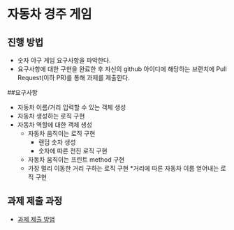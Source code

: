 # 자동차 경주 게임
## 진행 방법
* 숫자 야구 게임 요구사항을 파악한다.
* 요구사항에 대한 구현을 완료한 후 자신의 github 아이디에 해당하는 브랜치에 Pull Request(이하 PR)를 통해 과제를 제출한다.

##요구사항
* 자동차 이름/거리 입력할 수 있는 객체 생성
* 자동차 생성하는 로직 구현
* 자동차 역할에 대한 객체 생성
    * 자동차 움직이는 로직 구현
        * 랜덤 숫자 생성
        * 숫자에 따른 전진 로직 구현
    * 자동차 움직이는 프린트 method 구현
    * 가장 멀리 이동한 거리 구하는 로직 구현
*거리에 따른 자동차 이름 얻어내는 로직 구현


## 과제 제출 과정
* [과제 제출 방법](https://github.com/next-step/nextstep-docs/tree/master/precourse)
